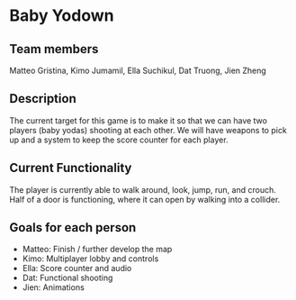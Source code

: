 # Baby Yodown
## Team members
Matteo Gristina, Kimo Jumamil, Ella Suchikul, Dat Truong, Jien Zheng

## Description
The current target for this game is to make it so that we can have two players (baby yodas) shooting at each other. We will have weapons to pick up and a system to keep the score counter for each player.

## Current Functionality
The player is currently able to walk around, look, jump, run, and crouch.
Half of a door is functioning, where it can open by walking into a collider.

## Goals for each person
- Matteo: Finish / further develop the map
- Kimo: Multiplayer lobby and controls   
- Ella: Score counter and audio 
- Dat: Functional shooting 
- Jien: Animations
